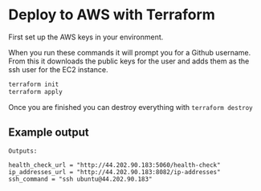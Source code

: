 # Deploy to AWS with Terraform

First set up the AWS keys in your environment.

When you run these commands it will prompt you for a Github username. From this it downloads the public keys for the user and adds them as the ssh user for the EC2 instance.

```bash
terraform init
terraform apply
```

Once you are finished you can destroy everything with `terraform destroy`

## Example output

```
Outputs:

health_check_url = "http://44.202.90.183:5060/health-check"
ip_addresses_url = "http://44.202.90.183:8082/ip-addresses"
ssh_command = "ssh ubuntu@44.202.90.183"
```
